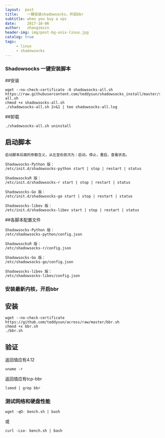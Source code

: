 ```yaml
---
layout:  post
title:    一键安装shadowsocks，开启bbr
subtitle: when you buy a vps 
date:     2017-10-06
author:   zhangzexin
header-img: img/post-bg-unix-linux.jpg
catalog: true
tags:
     - linux
     - shadowsocks
---
```


### Shadowsocks 一键安装脚本
##安装

```
wget --no-check-certificate -O shadowsocks-all.sh https://raw.githubusercontent.com/teddysun/shadowsocks_install/master/shadowsocks-all.sh
chmod +x shadowsocks-all.sh
./shadowsocks-all.sh 2>&1 | tee shadowsocks-all.log
```
##卸载
```
./shadowsocks-all.sh uninstall
```
## 启动脚本
```
启动脚本后面的参数含义，从左至右依次为：启动，停止，重启，查看状态。

Shadowsocks-Python 版：
/etc/init.d/shadowsocks-python start | stop | restart | status

ShadowsocksR 版：
/etc/init.d/shadowsocks-r start | stop | restart | status

Shadowsocks-Go 版：
/etc/init.d/shadowsocks-go start | stop | restart | status

Shadowsocks-libev 版：
/etc/init.d/shadowsocks-libev start | stop | restart | status
```
##各脚本配置文件
```
Shadowsocks-Python 版：
/etc/shadowsocks-python/config.json

ShadowsocksR 版：
/etc/shadowsocks-r/config.json

Shadowsocks-Go 版：
/etc/shadowsocks-go/config.json

Shadowsocks-libev 版：
/etc/shadowsocks-libev/config.json
```



### 安装最新内核，开启bbr 
## 安装
```
wget --no-check-certificate https://github.com/teddysun/across/raw/master/bbr.sh
chmod +x bbr.sh
./bbr.sh
```
## 验证
返回值应有4.12
```
uname -r
```
返回值应有tcp-bbr
```
lsmod | grep bbr
```


### 测试网络和硬盘性能
```
wget -qO- bench.sh | bash
```
或
```
curl -Lso- bench.sh | bash
```
